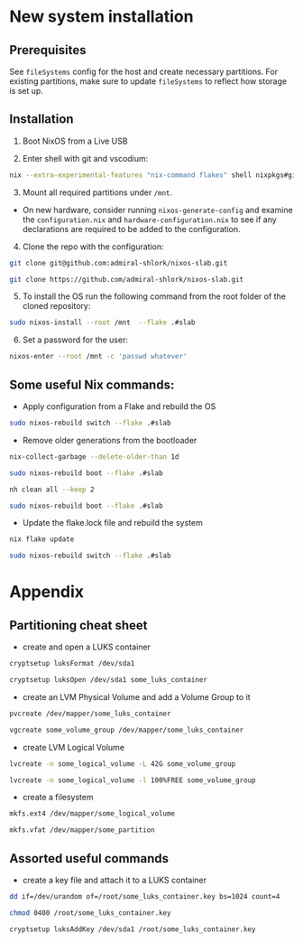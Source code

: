 # New system installation

## Prerequisites

See `fileSystems` config for the host and create necessary partitions. For existing partitions, make sure to update `fileSystems` to reflect how storage is set up.


## Installation

1. Boot NixOS from a Live USB

2. Enter shell with git and vscodium:

```bash
nix --extra-experimental-features "nix-command flakes" shell nixpkgs#git nixpkgs#vscodium
```

3. Mount all required partitions under `/mnt`.

- On new hardware, consider  running `nixos-generate-config` and examine the `configuration.nix` and `hardware-configuration.nix` to see if any declarations are required to be added to the configuration.

4. Clone the repo with the configuration:

```bash
git clone git@github.com:admiral-shlork/nixos-slab.git
```
```bash
git clone https://github.com/admiral-shlork/nixos-slab.git
```

5. To install the OS run the following command from the root folder of the cloned repository:

```bash
sudo nixos-install --root /mnt  --flake .#slab
```

6. Set a password for the user:

```bash
nixos-enter --root /mnt -c 'passwd whatever'
```

## Some useful Nix commands:

- Apply configuration from a Flake and rebuild the OS
```bash
sudo nixos-rebuild switch --flake .#slab
```


- Remove older generations from the bootloader
```bash
nix-collect-garbage --delete-older-than 1d
```
```bash
sudo nixos-rebuild boot --flake .#slab
```
```bash
nh clean all --keep 2
```
```bash
sudo nixos-rebuild boot --flake .#slab
```

- Update the flake.lock file and rebuild the system
```bash
nix flake update
```
```bash
sudo nixos-rebuild switch --flake .#slab
```

# Appendix

## Partitioning cheat sheet

- create and open a LUKS container
```bash
cryptsetup luksFormat /dev/sda1
```
```bash
cryptsetup luksOpen /dev/sda1 some_luks_container
```

- create an LVM Physical Volume and add a Volume Group to it
``` bash
pvcreate /dev/mapper/some_luks_container
```
``` bash
vgcreate some_volume_group /dev/mapper/some_luks_container
```

- create LVM Logical Volume
``` bash
lvcreate -n some_logical_volume -L 42G some_volume_group
```
``` bash
lvcreate -n some_logical_volume -l 100%FREE some_volume_group
```

- create a filesystem
```bash
mkfs.ext4 /dev/mapper/some_logical_volume
```
```bash
mkfs.vfat /dev/mapper/some_partition
```

## Assorted useful commands

- create a key file and attach it to a LUKS container
```bash
dd if=/dev/urandom of=/root/some_luks_container.key bs=1024 count=4
```
```bash
chmod 0400 /root/some_luks_container.key
```
```bash
cryptsetup luksAddKey /dev/sda1 /root/some_luks_container.key
```